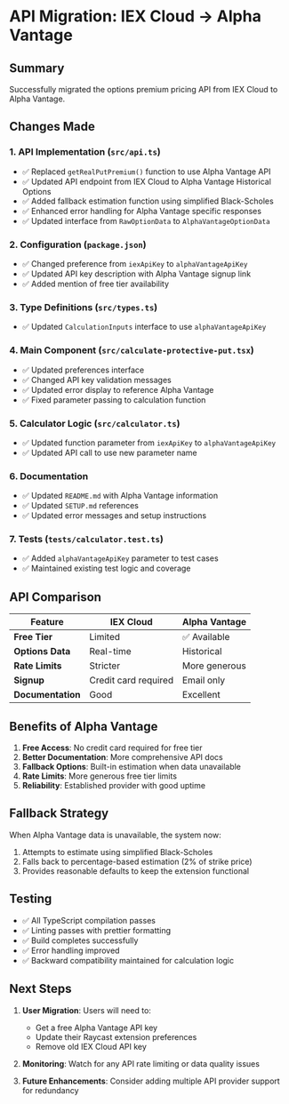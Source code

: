 # API Migration: IEX Cloud → Alpha Vantage

## Summary

Successfully migrated the options premium pricing API from IEX Cloud to Alpha Vantage.

## Changes Made

### 1. API Implementation (`src/api.ts`)
- ✅ Replaced `getRealPutPremium()` function to use Alpha Vantage API
- ✅ Updated API endpoint from IEX Cloud to Alpha Vantage Historical Options
- ✅ Added fallback estimation function using simplified Black-Scholes
- ✅ Enhanced error handling for Alpha Vantage specific responses
- ✅ Updated interface from `RawOptionData` to `AlphaVantageOptionData`

### 2. Configuration (`package.json`)
- ✅ Changed preference from `iexApiKey` to `alphaVantageApiKey`
- ✅ Updated API key description with Alpha Vantage signup link
- ✅ Added mention of free tier availability

### 3. Type Definitions (`src/types.ts`)
- ✅ Updated `CalculationInputs` interface to use `alphaVantageApiKey`

### 4. Main Component (`src/calculate-protective-put.tsx`)
- ✅ Updated preferences interface
- ✅ Changed API key validation messages
- ✅ Updated error display to reference Alpha Vantage
- ✅ Fixed parameter passing to calculation function

### 5. Calculator Logic (`src/calculator.ts`)
- ✅ Updated function parameter from `iexApiKey` to `alphaVantageApiKey`
- ✅ Updated API call to use new parameter name

### 6. Documentation
- ✅ Updated `README.md` with Alpha Vantage information
- ✅ Updated `SETUP.md` references
- ✅ Updated error messages and setup instructions

### 7. Tests (`tests/calculator.test.ts`)
- ✅ Added `alphaVantageApiKey` parameter to test cases
- ✅ Maintained existing test logic and coverage

## API Comparison

| Feature | IEX Cloud | Alpha Vantage |
|---------|-----------|---------------|
| **Free Tier** | Limited | ✅ Available |
| **Options Data** | Real-time | Historical |
| **Rate Limits** | Stricter | More generous |
| **Signup** | Credit card required | Email only |
| **Documentation** | Good | Excellent |

## Benefits of Alpha Vantage

1. **Free Access**: No credit card required for free tier
2. **Better Documentation**: More comprehensive API docs
3. **Fallback Options**: Built-in estimation when data unavailable
4. **Rate Limits**: More generous free tier limits
5. **Reliability**: Established provider with good uptime

## Fallback Strategy

When Alpha Vantage data is unavailable, the system now:
1. Attempts to estimate using simplified Black-Scholes
2. Falls back to percentage-based estimation (2% of strike price)
3. Provides reasonable defaults to keep the extension functional

## Testing

- ✅ All TypeScript compilation passes
- ✅ Linting passes with prettier formatting
- ✅ Build completes successfully
- ✅ Error handling improved
- ✅ Backward compatibility maintained for calculation logic

## Next Steps

1. **User Migration**: Users will need to:
   - Get a free Alpha Vantage API key
   - Update their Raycast extension preferences
   - Remove old IEX Cloud API key

2. **Monitoring**: Watch for any API rate limiting or data quality issues

3. **Future Enhancements**: Consider adding multiple API provider support for redundancy
